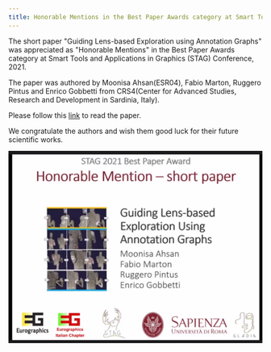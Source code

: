 ```yaml
---
title: Honorable Mentions in the Best Paper Awards category at Smart Tools and Applications in Graphics (STAG) Conference, 2021
---
```


The short paper "Guiding Lens-based Exploration using Annotation Graphs" was appreciated as "Honorable Mentions" in the Best Paper Awards category at Smart Tools and Applications in Graphics (STAG) Conference, 2021.

The paper was authored by Moonisa Ahsan(ESR04), Fabio Marton, Ruggero Pintus and Enrico Gobbetti from CRS4(Center for Advanced Studies, Research and Development in Sardinia, Italy).

Please follow this <a href=" https://diglib.eg.org/handle/10.2312/stag20211477">link</a> to read the paper.

We congratulate the authors and wish them good luck for their future scientific works.

<img src="/assets/images/stag2021.png" alt="STAG 2021: Honorable mention">